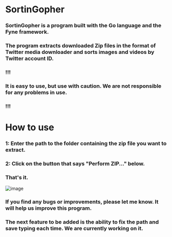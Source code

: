 # SortinGopher

### SortinGopher is a program built with the Go language and the Fyne framework.
### The program extracts downloaded Zip files in the format of Twitter media downloader and sorts images and videos by Twitter account ID.

### !!!
### It is easy to use, but use with caution. We are not responsible for any problems in use.
### !!!

# How to use

### 1: Enter the path to the folder containing the zip file you want to extract.

### 2: Click on the button that says "Perform ZIP..." below.
### That's it.

![image](https://user-images.githubusercontent.com/61903570/115142874-02036600-a07f-11eb-903a-23ff836c5b56.png)



### If you find any bugs or improvements, please let me know. It will help us improve this program.

### The next feature to be added is the ability to fix the path and save typing each time. We are currently working on it.

